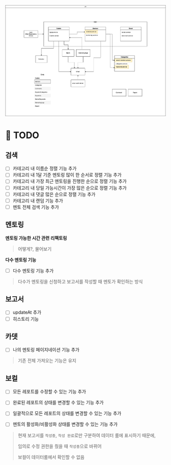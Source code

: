 ![polar](./42polar.png)

# 📝 TODO

## 검색

- [ ] 카테고리 내 이름순 정렬 기능 추가
- [ ] 카테고리 내 1달 기준 멘토링 많이 한 순서로 정렬 기능 추가
- [ ] 카테고리 내 가장 최근 멘토링을 진행한 순으로 정렬 기능 추가
- [ ] 카테고리 내 당일 가능시간이 가장 많은 순으로 정렬 기능 추가
- [ ] 카테고리 내 댓글 많은 순으로 정렬 기능 추가
- [ ] 카테고리 내 랜덤 기능 추가
- [ ] 멘토 전체 검색 기능 추가

## 멘토링

**멘토링 가능한 시간 관련 리팩토링**

> 어떻게?, 물어보기

**다수 멘토링 기능**

- [ ] 다수 멘토링 기능 추가

> 다수가 멘토링을 신청하고 보고서를 작성할 때 멘토가 확인하는 방식

## 보고서

- [ ] updateAt 추가
- [ ] 히스토리 기능

## 카뎃

- [ ] 나의 멘토링 페이지네이션 기능 추가

> 기존 전체 가져오는 기능은 유지

## 보컬

- [ ] 모든 레포트를 수정할 수 있는 기능 추가

- [ ] 완료된 레포트의 상태를 변경할 수 있는 기능 추가

- [ ] 일괄적으로 모든 레포트의 상태를 변경할 수 있는 기능 추가

- [ ] 멘토의 활성화/비활성화 상태를 변경할 수 있는 기능 추가

> 현재 보고서를 `작성중`, `작성 완료`로만 구분하여 데이터 룸에 표시하기 때문에,
>
> 임의로 수정 권한을 줬을 때 `작성중`으로 바뀌어
>
> 보컬이 데이터룸에서 확인할 수 없음
